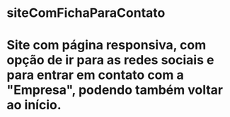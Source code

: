 # siteComFichaParaContato

# Site com página responsiva, com opção de ir para as redes sociais e para entrar em contato com a "Empresa", podendo também voltar ao início.
